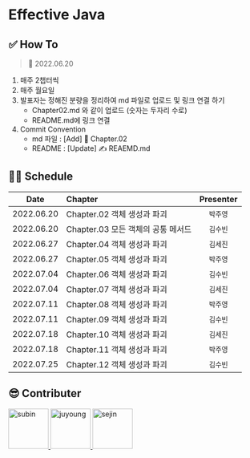 # Effective Java

## ✅ How To
> 📅 2022.06.20
1. 매주 2챕터씩
2. 매주 월요일
3. 발표자는 정해진 분량을 정리하여 md 파일로 업로드 및 링크 연결 하기
    - Chapter02.md 와 같이 업로드 (숫자는 두자리 수로)
    - README.md에 링크 연결
4. Commit Convention
    - md 파일 : [Add] 📝 Chapter.02
    - README : [Update] ✍️ REAEMD.md

## 👩‍💻 Schedule
|Date|Chapter|Presenter|
|:---:|:---|:---:|
|2022.06.20|Chapter.02 객체 생성과 파괴|`박주영`|
|2022.06.20|Chapter.03 모든 객체의 공통 메서드|`김수빈`|
|2022.06.27|Chapter.04 객체 생성과 파괴|`김세진`|
|2022.06.27|Chapter.05 객체 생성과 파괴|`박주영`|
|2022.07.04|Chapter.06 객체 생성과 파괴|`김수빈`|
|2022.07.04|Chapter.07 객체 생성과 파괴|`김세진`|
|2022.07.11|Chapter.08 객체 생성과 파괴|`박주영`|
|2022.07.11|Chapter.09 객체 생성과 파괴|`김수빈`|
|2022.07.18|Chapter.10 객체 생성과 파괴|`김세진`|
|2022.07.18|Chapter.11 객체 생성과 파괴|`박주영`|
|2022.07.25|Chapter.12 객체 생성과 파괴|`김수빈`|


## 😎 Contributer

<a href = "https://github.com/Kim-SuBin">
  <img src="https://avatars.githubusercontent.com/u/46712693?s=400&u=fbd9c6ca52af3c7505d69cfaa47e829c443c980a&v=4" alt="subin" width="80" style="max-width:100%" />
</a>
<a href = "https://github.com/Juyoung4">
  <img src="https://avatars.githubusercontent.com/u/47167335?s=400&u=e1c1bb39470956b96c192da2cff48b480780e51a&v=4" alt="juyoung" width="80" style="max-width:100%" />
</a>
<a href = "https://github.com/sejin-k">
  <img src="https://avatars.githubusercontent.com/u/48510236?v=4" alt="sejin" width="80" style="max-width:100%" />
</a>
